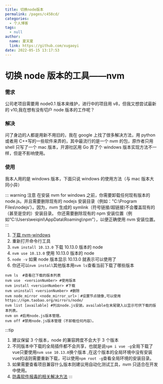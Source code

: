 ```yaml
---
title: 切换node版本
permalink: /pages/c458cd/
categories: 
  - 个人博客
tags: 
  - null
author: 
  name: 夏天夏
  link: https://github.com/xugaoyi
date: 2022-05-15 13:17:53
---
```

# 切换 node 版本的工具——nvm

### 需求

公司老项目需要用 node0.1 版本来维护，进行中的项目用 v8，但我又想尝试最新的 v10,我在想有没有切户 node 版本的工作呢？

### 解决

问了身边的人都是用新不用旧的，我在 google 上找了很多解决方法，用 python 或者用 C++写的一些软件来弄的，其中最流行的是一个 nvm 的包，原作者只用 shell 只写了一个 mac 版本，开源社区用 Go 弄了个 windows 版本实现方法不一样，但是不影响使用。

### 使用

我本人用的是 windows 版本，下面只说 windows 的使用方法（与 mac 版本大同小异）

::: warning 注意
在安装 nvm for windows 之前，你需要卸载任何现有版本的 node.js。并且需要删除现有的 nodejs 安装目录（例如："C:\Program Files\nodejs’）。因为，nvm 生成的 symlink（符号链接/超链接)不会覆盖现有的（甚至是空的）安装目录。
你还需要删除现有的 npm 安装位置（例如“C:\Users\weiqinl\AppData\Roaming\npm”），以便正确使用 nvm 安装位置。
:::

1. [下载 nvm-windows](https://github.com/coreybutler/nvm-windows)
2. 重新打开命令行工具
3. `nvm install 10.13.0` 下载 10.13.0 版本的 node
4. `nvm use 10.13.0` 使用 10.13.0 版本的 node
5. `node -v` 如果 node 版本显示 10.13.0 就表示可以使用了
6. 你还可以`nvm install`其他版本用`nvm ls`查看当前下载了哪些版本

```shell
nvm ls	#查看已下载的版本列表
nvm use  <versionNumber> #使用版本
nvm install <versionNumber> #下载
nvm uninstall <versionNumber> #删除
nvm node_mirror <node_mirror_url>：#设置节点镜像,可以使用https://npm.taobao.org/mirrors/node/
nvm list [available] #列出node.js安装。available在末尾键入以显示可供下载的版本列表。
nvm on #启用node.js版本管理。
nvm off #禁用node.js版本管理（不卸载任何内容）。
```

:::tip

1. 建议保留 3 个版本，node 的兼容跨度不会大于 3 个版本
2. 不同版本中下载的全局插件都不会共享，也就是说`npm i vue -g`全局下载了vue只要使用` nvm use 10.13.0 `换个版本 ,在这个版本的全局环境中没有安装vue的话则需要重新下载，可以使用`npm root -g`查看全局环境的安装目录。
3. 如果需要查看项目兼容什么版本则建议用自动化测试工具，nvm 只适合在开发中使用。
4. [防毒软件报毒的相关解决方法](https://github.com/coreybutler/nvm-windows/issues/133)
:::


